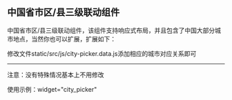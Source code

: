 中国省市区/县三级联动组件
---------------

中国省市区/县三级联动组件，该组件支持响应式布局，并且包含了中国大部分城市地点，当然你也可以扩展，扩展如下：


修改文件static/src/js/city-picker.data.js添加相应的城市对应关系即可


---------------
注意：没有特殊情况基本上不用修改

使用示例：widget="city_picker"

